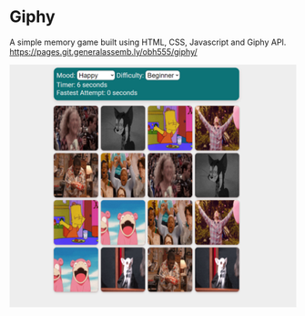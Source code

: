 # Giphy

A simple memory game built using HTML, CSS, Javascript and Giphy API.
https://pages.git.generalassemb.ly/obh555/giphy/

![Alt text](./screenshot/Screenshot%202022-06-12%20200705.png "Optional title")
